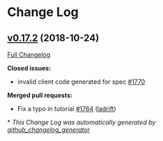 # Change Log

## [v0.17.2](https://github.com/ianchen0119/go-swagger/tree/v0.17.2) (2018-10-24)

[Full Changelog](https://github.com/ianchen0119/go-swagger/compare/v0.17.1...v0.17.2)

**Closed issues:**

- invalid client code generated for spec [\#1770](https://github.com/ianchen0119/go-swagger/issues/1770)

**Merged pull requests:**

- Fix a typo in tutorial [\#1764](https://github.com/ianchen0119/go-swagger/pull/1764) ([ladrift](https://github.com/ladrift))

\* *This Change Log was automatically generated by [github_changelog_generator](https://github.com/skywinder/Github-Changelog-Generator)*

